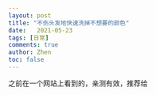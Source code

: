 ```yaml
---
layout: post
title: "不伤头发地快速洗掉不想要的颜色"
date:   2021-05-23
tags: [日常]
comments: true
author: Zhen
toc: false
---
```

之前在一个网站上看到的，亲测有效，推荐给
<!--stackedit_data:
eyJoaXN0b3J5IjpbMjYyNTgwODFdfQ==
-->